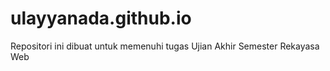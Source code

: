 # ulayyanada.github.io
Repositori ini dibuat untuk memenuhi tugas Ujian Akhir Semester Rekayasa Web
